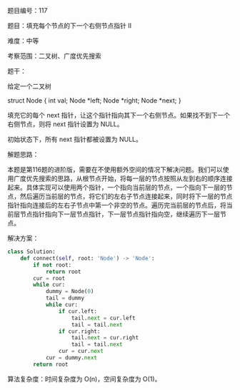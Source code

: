 题目编号：117

题目：填充每个节点的下一个右侧节点指针 II

难度：中等

考察范围：二叉树、广度优先搜索

题干：

给定一个二叉树

struct Node {
  int val;
  Node *left;
  Node *right;
  Node *next;
}

填充它的每个 next 指针，让这个指针指向其下一个右侧节点。如果找不到下一个右侧节点，则将 next 指针设置为 NULL。

初始状态下，所有 next 指针都被设置为 NULL。

解题思路：

本题是第116题的进阶版，需要在不使用额外空间的情况下解决问题。我们可以使用广度优先搜索的思路，从根节点开始，将每一层的节点按照从左到右的顺序连接起来。具体实现可以使用两个指针，一个指向当前层的节点，一个指向下一层的节点，然后遍历当前层的节点，将它们的左右子节点连接起来，同时将下一层的节点指针指向连接后的左右子节点中第一个非空的节点。遍历完当前层的节点后，将当前层节点指针指向下一层节点指针，下一层节点指针指向空，继续遍历下一层节点。

解决方案：

```python
class Solution:
    def connect(self, root: 'Node') -> 'Node':
        if not root:
            return root
        cur = root
        while cur:
            dummy = Node(0)
            tail = dummy
            while cur:
                if cur.left:
                    tail.next = cur.left
                    tail = tail.next
                if cur.right:
                    tail.next = cur.right
                    tail = tail.next
                cur = cur.next
            cur = dummy.next
        return root
```

算法复杂度：时间复杂度为 O(n)，空间复杂度为 O(1)。